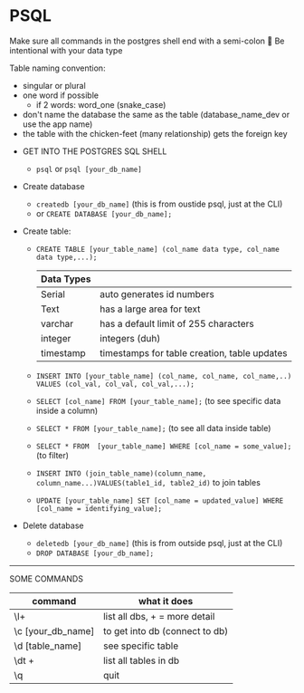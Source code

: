 # PSQL
Make sure all commands in the postgres shell end with a semi-colon 🦄
Be intentional with your data type  

Table naming convention:
* singular or plural
* one word if possible
   - if 2 words: word_one (snake_case)
* don't name the database the same as the table (database_name_dev or use the app name)
* the table with the chicken-feet (many relationship) gets the foreign key

- GET INTO THE POSTGRES SQL SHELL  
  * `psql` or `psql [your_db_name]`

- Create database  
  * `createdb [your_db_name]` (this is from oustide psql, just at the CLI)
  * or `CREATE DATABASE [your_db_name];`

- Create table:
  * `CREATE TABLE [your_table_name] (col_name data type, col_name data type,...);`

    |Data Types|   |
    |---|---|
    |Serial |auto generates id numbers  |
    |Text |has a large area for text  |
    |varchar |has a default limit of 255 characters |
    |integer |integers (duh) |
    |timestamp| timestamps for table creation, table updates |


  * `INSERT INTO [your_table_name] (col_name, col_name, col_name,..) VALUES (col_val, col_val, col_val,...);`
  * `SELECT [col_name] FROM [your_table_name];` (to see specific data inside a column)
  * `SELECT * FROM [your_table_name];` (to see all data inside table)
  * `SELECT * FROM  [your_table_name] WHERE [col_name = some_value];` (to filter)
  * `INSERT INTO (join_table_name)(column_name, column_name...)VALUES(table1_id, table2_id)` to join tables

  * `UPDATE [your_table_name] SET [col_name = updated_value] WHERE [col_name = identifying_value];`

- Delete database
  * `deletedb [your_db_name]` (this is from outside psql, just at the CLI)
  * `DROP DATABASE [your_db_name];`

* * *

SOME COMMANDS 

|command|what it does|
|---|---|
|\l+ |list all dbs, + = more detail |
|\c [your_db_name] |to get into db (connect to db) |
|\d [table_name] |see specific table|
|\dt + |list all tables in db|
|\q |quit|

